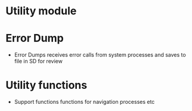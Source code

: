 # Utility module

# Error Dump

* Error Dumps receives error calls from system processes and saves to file in SD for review


# Utility functions

* Support functions functions for navigation processes etc
